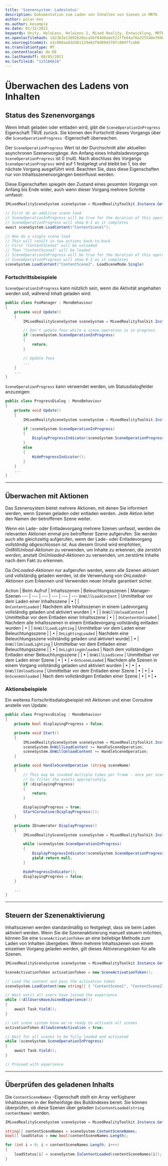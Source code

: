 ```yaml
---
title: 'Szenensystem: Ladestatus'
description: Dokumentation zum Laden von Inhalten von Szenen in MRTK
author: polar-kev
ms.author: kesemple
ms.date: 01/12/2021
keywords: Unity, HoloLens, HoloLens 2, Mixed Reality, Entwicklung, MRTK,
ms.openlocfilehash: 1d2382e11092b20aca5bf8480ade521ffb94a70a325540e70487d7f581e8cf15
ms.sourcegitcommit: a1c086aa83d381129e62f9d8942f0fc889ffcab0
ms.translationtype: MT
ms.contentlocale: de-DE
ms.lasthandoff: 08/05/2021
ms.locfileid: "115186616"
---
```

# <a name="monitoring-content-loading"></a>Überwachen des Ladens von Inhalten

## <a name="scene-operation-progress"></a>Status des Szenenvorgangs

Wenn Inhalt geladen oder entladen wird, gibt die `SceneOperationInProgress` Eigenschaft TRUE zurück. Sie können den Fortschritt dieses Vorgangs über die `SceneOperationProgress` -Eigenschaft überwachen.

Der `SceneOperationProgress` Wert ist der Durchschnitt aller aktuellen asynchronen Szenenvorgänge. Am Anfang eines Inhaltsladevorgangs `SceneOperationProgress` ist 0 (null). Nach abschluss des Vorgangs `SceneOperationProgress` wird auf 1 festgelegt und bleibt bei 1, bis der nächste Vorgang ausgeführt wird. Beachten Sie, dass diese Eigenschaften nur von Inhaltsszenenvorgängen beeinflusst werden.

Diese Eigenschaften spiegeln den Zustand eines *gesamten Vorgangs* von Anfang bis Ende wider, auch wenn dieser Vorgang mehrere Schritte umfasst:

```c#
IMixedRealitySceneSystem sceneSystem = MixedRealityToolkit.Instance.GetService<IMixedRealitySceneSystem>();

// First do an additive scene load
// SceneOperationInProgress will be true for the duration of this operation
// SceneOperationProgress will show 0-1 as it completes
await sceneSystem.LoadContent("ContentScene1");

// Now do a single scene load
// This will result in two actions back-to-back
// First "ContentScene1" will be unloaded
// Then "ContentScene2" will be loaded
// SceneOperationInProgress will be true for the duration of this operation
// SceneOperationProgress will show 0-1 as it completes
sceneSystem.LoadContent("ContentScene2", LoadSceneMode.Single)
```

### <a name="progress-examples"></a>Fortschrittsbeispiele

`SceneOperationInProgress` kann nützlich sein, wenn die Aktivität angehalten werden soll, während Inhalt geladen wird:

```c#
public class FooManager : MonoBehaviour
{
    private void Update()
    {
        IMixedRealitySceneSystem sceneSystem = MixedRealityToolkit.Instance.GetService<IMixedRealitySceneSystem>();

        // Don't update foos while a scene operation is in progress
        if (sceneSystem.SceneOperationInProgress)
        {
            return;
        }

        // Update foos
        ...
    }
    ...
}
```

`SceneOperationProgress` kann verwendet werden, um Statusdialogfelder anzuzeigen:

```c#
public class ProgressDialog : MonoBehaviour
{
    private void Update()
    {
        IMixedRealitySceneSystem sceneSystem = MixedRealityToolkit.Instance.GetService<IMixedRealitySceneSystem>();

        if (sceneSystem.SceneOperationInProgress)
        {
            DisplayProgressIndicator(sceneSystem.SceneOperationProgress);
        }
        else
        {
            HideProgressIndicator();
        }
    }
    ...
}
```

---

## <a name="monitoring-with-actions"></a>Überwachen mit Aktionen

Das Szenensystem bietet mehrere Aktionen, mit denen Sie informiert werden, wenn Szenen geladen oder entladen werden. Jede Aktion leitet den Namen der betroffenen Szene weiter.

Wenn ein Lade- oder Entladevorgang mehrere Szenen umfasst, werden die relevanten Aktionen einmal pro betroffener Szene aufgerufen. Sie werden auch alle gleichzeitig aufgerufen, wenn der Lade- oder Entladevorgang *vollständig abgeschlossen ist.* Aus diesem Grund wird empfohlen, *OnWillUnload-Aktionen* zu verwenden, um Inhalte zu erkennen, die zerstört *werden,* anstatt *OnUnloaded-Aktionen* zu verwenden, um zerstörte Inhalte nach dem Fakt zu erkennen.

Da *OnLoaded-Aktionen* nur aufgerufen werden, wenn alle Szenen aktiviert und vollständig geladen werden, ist die Verwendung von *OnLoaded-Aktionen* zum Erkennen und Verwenden neuer Inhalte garantiert sicher.

Action | Beim Aufruf | Inhaltsszenen | Beleuchtungsszenen | Manager-Szenen
--- | --- | --- | --- | --- | ---
`OnWillLoadContent` | Unmittelbar vor dem Laden einer Inhaltsszene | • | |  
`OnContentLoaded` | Nachdem alle Inhaltsszenen in einem Ladevorgang vollständig geladen und aktiviert wurden | • | |
`OnWillUnloadContent` | Unmittelbar vor dem Entladen einer Inhaltsszene | • | |
`OnContentUnloaded` | Nachdem alle Inhaltsszenen in einem Entladevorgang vollständig entladen wurden | • | |
`OnWillLoadLighting` | Unmittelbar vor dem Laden einer Beleuchtungsszene | | • |
`OnLightingLoaded` | Nachdem eine Beleuchtungsszene vollständig geladen und aktiviert wurde| | • |
`OnWillUnloadLighting` | Unmittelbar vor dem Entladen einer Beleuchtungsszene | | • |
`OnLightingUnloaded` | Nach dem vollständigen Entladen einer Beleuchtungsszene | | • |
`OnWillLoadScene` | Unmittelbar vor dem Laden einer Szene | • | • | •
`OnSceneLoaded` | Nachdem alle Szenen in einem Vorgang vollständig geladen und aktiviert wurden | • | • | •
`OnWillUnloadScene` | Unmittelbar vor dem Entladen einer Szene | • | • | •
`OnSceneUnloaded` | Nach dem vollständigen Entladen einer Szene |  • | • | •

### <a name="action-examples"></a>Aktionsbeispiele

Ein weiteres Fortschrittsdialogbeispiel mit Aktionen und einer Coroutine anstelle von Update:

```c#
public class ProgressDialog : MonoBehaviour
{
    private bool displayingProgress = false;

    private void Start()
    {
        IMixedRealitySceneSystem sceneSystem = MixedRealityToolkit.Instance.GetService<IMixedRealitySceneSystem>();
        sceneSystem.OnWillLoadContent += HandleSceneOperation;
        sceneSystem.OnWillUnloadContent += HandleSceneOperation;
    }

    private void HandleSceneOperation (string sceneName)
    {
        // This may be invoked multiple times per frame - once per scene being loaded or unloaded.
        // So filter the events appropriately.
        if (displayingProgress)
        {
            return;
        }

        displayingProgress = true;
        StartCoroutine(DisplayProgress());
    }

    private IEnumerator DisplayProgress()
    {
        IMixedRealitySceneSystem sceneSystem = MixedRealityToolkit.Instance.GetService<IMixedRealitySceneSystem>();

        while (sceneSystem.SceneOperationInProgress)
        {
            DisplayProgressIndicator(sceneSystem.SceneOperationProgress);
            yield return null;
        }

        HideProgressIndicator();
        displayingProgress = false;
    }

    ...
}
```

---

## <a name="controlling-scene-activation"></a>Steuern der Szenenaktivierung

Inhaltsszenen werden standardmäßig so festgelegt, dass sie beim Laden aktiviert werden. Wenn Sie die Szenenaktivierung manuell steuern möchten, können Sie eine `SceneActivationToken` an eine beliebige Methode zum Laden von Inhalten übergeben. Wenn mehrere Inhaltsszenen von einem einzelnen Vorgang geladen werden, gilt dieses Aktivierungstoken für alle Szenen.

```c#
IMixedRealitySceneSystem sceneSystem = MixedRealityToolkit.Instance.GetService<IMixedRealitySceneSystem>();

SceneActivationToken activationToken = new SceneActivationToken();

// Load the content and pass the activation token
sceneSystem.LoadContent(new string[] { "ContentScene1", "ContentScene2", "ContentScene3" }, LoadSceneMode.Additive, activationToken);

// Wait until all users have joined the experience
while (!AllUsersHaveJoinedExperience())
{
    await Task.Yield();
}

// Let scene system know we're ready to activate all scenes
activationToken.AllowSceneActivation = true;

// Wait for all scenes to be fully loaded and activated
while (sceneSystem.SceneOperationInProgress)
{
    await Task.Yield();
}

// Proceed with experience
```

---

## <a name="checking-which-content-is-loaded"></a>Überprüfen des geladenen Inhalts

Die `ContentSceneNames` -Eigenschaft stellt ein Array verfügbarer Inhaltsszenen in der Reihenfolge des Buildindexes bereit. Sie können überprüfen, ob diese Szenen über geladen `IsContentLoaded(string contentName)` werden.

```c#
IMixedRealitySceneSystem sceneSystem = MixedRealityToolkit.Instance.GetService<IMixedRealitySceneSystem>();

string[] contentSceneNames = sceneSystem.ContentSceneNames;
bool[] loadStatus = new bool[contentSceneNames.Length];

for (int i = 0; i < contentSceneNames.Length; i++>)
{
    loadStatus[i] = sceneSystem.IsContentLoaded(contentSceneNames[i]);
}
```
